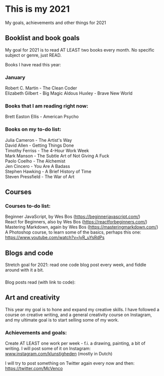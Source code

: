 # This is my 2021
My goals, achievements and other things for 2021

## Booklist and book goals
My goal for 2021 is to read AT LEAST two books every month. No specific subject or genre, just READ.

Books I have read this year:
### January
Robert C. Martin - The Clean Coder  
Elizabeth Gilbert - Big Magic
Aldous Huxley - Brave New World  

### Books that I am reading right now:
Brett Easton Ellis - American Psycho

### Books on my to-do list:
Julia Cameron - The Artist's Way  
David Allen - Getting Things Done  
Timothy Ferriss - The 4-Hour Work Week  
Mark Manson - The Subtle Art of Not Giving A Fuck  
Paolo Coelho - The Alchemist  
Jen Cincero - You Are A Badass  
Stephen Hawking - A Brief History of Time  
Steven Pressfield - The War of Art

## Courses

### Courses to-do list:
Beginner JavaScript, by Wes Bos (https://beginnerjavascript.com/)  
React for Beginners, also by Wes Bos (https://reactforbeginners.com/)  
Mastering Markdown, again by Wes Bos (https://masteringmarkdown.com/)  
A Photoshop course, to learn some of the basics, perhaps this one: https://www.youtube.com/watch?v=IyR_uYsRdPs

## Blogs and code
Stretch goal for 2021: read one code blog post every week, and fiddle around with it a bit.

###
Blog posts read (with link to code):

## Art and creativity
This year my goal is to hone and expand my creative skills. I have followed a course on creative writing, and a general creativity course on Instagram, and my ultimate goal is to start selling some of my work.

### Achievements and goals:
Create AT LEAST one work per week - f.i. a drawing, painting, a bit of writing.
I will post some of it on Instagram: www.instagram.com/klunstigheden (mostly in Dutch)

I will try to post something on Twitter again every now and then: https://twitter.com/McVenco
